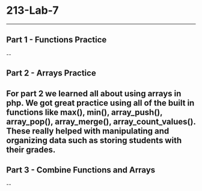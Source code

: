 # 213-Lab-7
---
## Part 1 - Functions Practice
-- 
## Part 2 - Arrays Practice
For part 2 we learned all about using arrays in php. We got great practice using all of the built in functions like max(), min(), array_push(), array_pop(), array_merge(), array_count_values(). These really helped with manipulating and organizing data such as storing students with their grades.
-- 
## Part 3 - Combine Functions and Arrays
--
